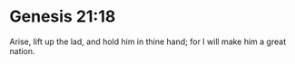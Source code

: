 # Genesis 21:18

Arise, lift up the lad, and hold him in thine hand; for I will make him a great nation.